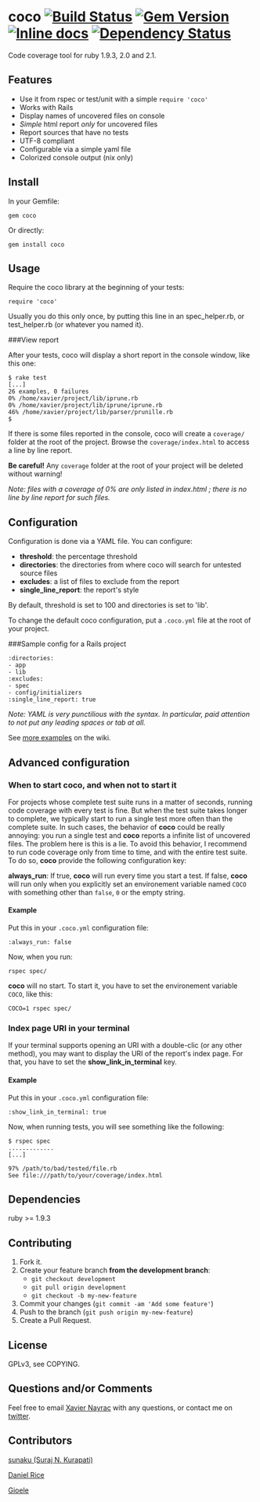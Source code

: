 coco [![Build Status](https://travis-ci.org/lkdjiin/coco.png)](https://travis-ci.org/lkdjiin/coco) [![Gem Version](https://badge.fury.io/rb/coco.png)](http://badge.fury.io/rb/coco) [![Inline docs](http://inch-ci.org/github/lkdjiin/coco.png)](http://inch-ci.org/github/lkdjiin/coco) [![Dependency Status](https://gemnasium.com/lkdjiin/coco.svg)](https://gemnasium.com/lkdjiin/coco)
==============================

Code coverage tool for ruby 1.9.3, 2.0 and 2.1.

Features
--------------------------------

* Use it from rspec or test/unit with a simple `require 'coco'`
* Works with Rails
* Display names of uncovered files on console
* _Simple_ html report _only_ for uncovered files
* Report sources that have no tests
* UTF-8 compliant
* Configurable via a simple yaml file
* Colorized console output (nix only)


Install
--------------------------------

In your Gemfile:

    gem coco

Or directly:

    gem install coco


Usage
--------------------------------
Require the coco library at the beginning of your tests:

    require 'coco'

Usually you do this only once, by putting this line in an spec_helper.rb,
or test_helper.rb (or whatever you named it).

###View report

After your tests, coco will display a short report in the console window, like this one:

    $ rake test
    [...]
    26 examples, 0 failures
    0% /home/xavier/project/lib/iprune.rb
    0% /home/xavier/project/lib/iprune/iprune.rb
    46% /home/xavier/project/lib/parser/prunille.rb
    $

If there is some files reported in the console, coco will create a `coverage/`
folder at the root of the project. Browse the `coverage/index.html` to access
a line by line report.

**Be careful!** Any `coverage` folder at the root of your project will be
deleted without warning!

_Note: files with a coverage of 0% are only listed in index.html ; there
is no line by line report for such files._

Configuration
----------------------------------

Configuration is done via a YAML file. You can configure:

* __threshold__: the percentage threshold
* __directories__: the directories from where coco will search for untested source files
* __excludes__: a list of files to exclude from the report
* __single_line_report__: the report's style

By default, threshold is set to 100 and directories is set to 'lib'.

To change the default coco configuration, put a `.coco.yml` file at the root of your project.


###Sample config for a Rails project

    :directories: 
    - app
    - lib
    :excludes:
    - spec
    - config/initializers
    :single_line_report: true

_Note: YAML is very punctilious with the syntax. In particular, paid attention
to not put any leading spaces or tab at all._

See [more examples](https://github.com/lkdjiin/coco/wiki) on the wiki.

Advanced configuration
---------------------------------

### When to start coco, and when not to start it
For projects whose complete test suite runs in a matter of seconds,
running code coverage with every test is fine.
But when the test suite takes longer to complete, we typically start to
run a single test more often than the complete suite. In such cases,
the behavior of **coco** could be really annoying: you run a single
test and **coco** reports a infinite list of uncovered files. The
problem here is this is a lie. To avoid this behavior, I recommend to
run code coverage only from time to time, and with the entire test
suite. To do so, **coco** provide the following configuration key:

__always_run__: If true, **coco** will run every time you start a test.
If false, **coco** will run only when you explicitly set an
environement variable named `COCO` with something other than `false`,
`0` or the empty string.

#### Example

Put this in your `.coco.yml` configuration file:

    :always_run: false

Now, when you run:

    rspec spec/

**coco** will no start. To start it, you have to set the
environement variable `COCO`, like this:

    COCO=1 rspec spec/

### Index page URI in your terminal

If your terminal supports opening an URI with a double-clic (or any
other method), you may want to display the URI of the report's index
page. For that, you have to set the __show_link_in_terminal__ key.

#### Example

Put this in your `.coco.yml` configuration file:

    :show_link_in_terminal: true

Now, when running tests, you will see something like the following:

    $ rspec spec
    .............
    [...]

    97% /path/to/bad/tested/file.rb
    See file:///path/to/your/coverage/index.html


Dependencies
--------------------------------

ruby >= 1.9.3


Contributing
--------------------------------

1. Fork it.
2. Create your feature branch **from the development branch**:
   - `git checkout development`
   - `git pull origin development`
   - `git checkout -b my-new-feature`
3. Commit your changes (`git commit -am 'Add some feature'`)
4. Push to the branch (`git push origin my-new-feature`)
5. Create a Pull Request.


License
--------------------------------
GPLv3, see COPYING.


Questions and/or Comments
--------------------------------

Feel free to email [Xavier Nayrac](mailto:xavier.nayrac@gmail.com)
with any questions, or contact me on [twitter](https://twitter.com/lkdjiin).

Contributors
--------------------------------

[sunaku (Suraj N. Kurapati)](https://github.com/sunaku)

[Daniel Rice](https://github.com/BigNerdRanchDan)

[Gioele](https://github.com/gioele)
